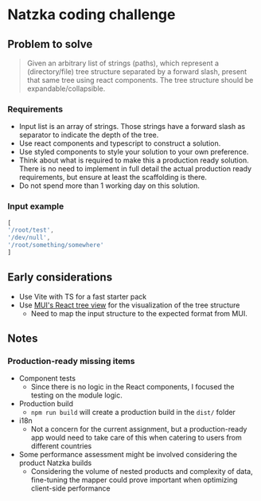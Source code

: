 # Natzka coding challenge

## Problem to solve

> Given an arbitrary list of strings (paths), which represent a (directory/file) tree structure separated by a forward slash, present that same tree using react components. The tree structure should be expandable/collapsible.


### Requirements

- Input list is an array of strings. Those strings have a forward slash as separator to indicate the depth of the tree.
- Use react components and typescript to construct a solution.
- Use styled components to style your solution to your own preference.
- Think about what is required to make this a production ready solution. There is no need to implement in full detail the actual production ready requirements, but ensure at least the scaffolding is there.
- Do not spend more than 1 working day on this solution.

### Input example

```js
[
'/root/test',
'/dev/null',
'/root/something/somewhere'
]
```

## Early considerations

- Use Vite with TS for a fast starter pack
- Use [MUI's React tree view](https://mui.com/x/react-tree-view/) for the visualization of the tree structure
  - Need to map the input structure to the expected format from MUI.


## Notes

### Production-ready missing items

- Component tests
  - Since there is no logic in the React components, I focused the testing on the module logic.
- Production build
  - `npm run build` will create a production build in the `dist/` folder
- i18n
  - Not a concern for the current assignment, but a production-ready app would need to take care of this when catering to users from different countries
- Some performance assessment might be involved considering the product Natzka builds
  - Considering the volume of nested products and complexity of data, fine-tuning the mapper could prove important when optimizing client-side performance
